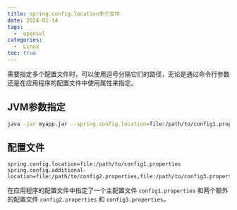 ```yaml
---
title: spring.config.location多个文件
date: 2024-01-14
tags:
  -  openssl
categories:
  -  Linux
toc: true
---
```


需要指定多个配置文件时，可以使用逗号分隔它们的路径，无论是通过命令行参数还是在应用程序的配置文件中使用属性来指定。

<!-- more -->

## JVM参数指定

```bash
java -jar myapp.jar --spring.config.location=file:/path/to/config1.properties,file:/path/to/config2.properties
```

## 配置文件

```properties
spring.config.location=file:/path/to/config1.properties
spring.config.additional-location=file:/path/to/config2.properties,file:/path/to/config3.properties
```

在应用程序的配置文件中指定了一个主配置文件 `config1.properties` 和两个额外的配置文件 `config2.properties` 和 `config3.properties`。

